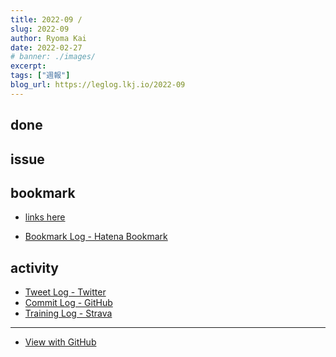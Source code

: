 ```yaml
---
title: 2022-09 / 
slug: 2022-09
author: Ryoma Kai
date: 2022-02-27
# banner: ./images/
excerpt: 
tags: ["週報"]
blog_url: https://leglog.lkj.io/2022-09
---
```


<!--greeting here-->

## done

### 

## issue

### 

## bookmark

- [links here]()


- [Bookmark Log - Hatena Bookmark](https://b.hatena.ne.jp/Ryo_K/bookmark)

## activity

<Tweet tweetLink="" />
<Instagram instagramId="" />
<YouTube youTubeId="" />

- [Tweet Log - Twitter](https://twitter.com/search?q=(from%3Alegnoh)%20until%3A2022-02-27%20since%3A2022-02-21%20-filter%3Areplies&src=typed_query)
- [Commit Log - GitHub](https://github.com/legnoh?tab=overview&from=2022-02-21&to=2022-02-27)
- [Training Log - Strava](https://www.strava.com/athletes/47349424/training/log)

----

- [View with GitHub](https://github.com/legnoh/leglog/blob/master/content/posts/202x/2022/09/index.md)

